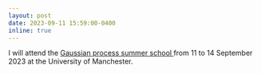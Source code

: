 ```yaml
---
layout: post
date: 2023-09-11 15:59:00-0400
inline: true
---
```


I will attend the <a href=https://gpss.cc/gpss23/> Gaussian process summer school </a> from 11 to 14 September 2023 at the University of Manchester.
